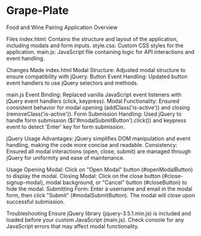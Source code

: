 # Grape-Plate
Food and Wine Pairing Application
Overview

Files
index.html: Contains the structure and layout of the application, including modals and form inputs.
style.css: Custom CSS styles for the application.
main.js: JavaScript file containing logic for API interactions and event handling.

Changes Made
index.html
Modal Structure: Adjusted modal structure to ensure compatibility with jQuery.
Button Event Handling: Updated button event handlers to use jQuery selectors and methods.

main.js
Event Binding: Replaced vanilla JavaScript event listeners with jQuery event handlers (click, keypress).
Modal Functionality: Ensured consistent behavior for modal opening (addClass('is-active')) and closing (removeClass('is-active')).
Form Submission Handling: Used jQuery to handle form submission ($('#modalSubmitButton').click()) and keypress event to detect 'Enter' key for form submission.

jQuery Usage
Advantages: jQuery simplifies DOM manipulation and event handling, making the code more concise and readable.
Consistency: Ensured all modal interactions (open, close, submit) are managed through jQuery for uniformity and ease of maintenance.

Usage
Opening Modal: Click on "Open Modal" button (#openModalButton) to display the modal.
Closing Modal: Click on the close button (#close-signup-modal), modal background, or "Cancel" button (#closeButton) to hide the modal.
Submitting Form: Enter a username and email in the modal form, then click "Submit" (#modalSubmitButton). The modal will close upon successful submission.

Troubleshooting
Ensure jQuery library (jquery-3.5.1.min.js) is included and loaded before your custom JavaScript (main.js).
Check console for any JavaScript errors that may affect modal functionality.

